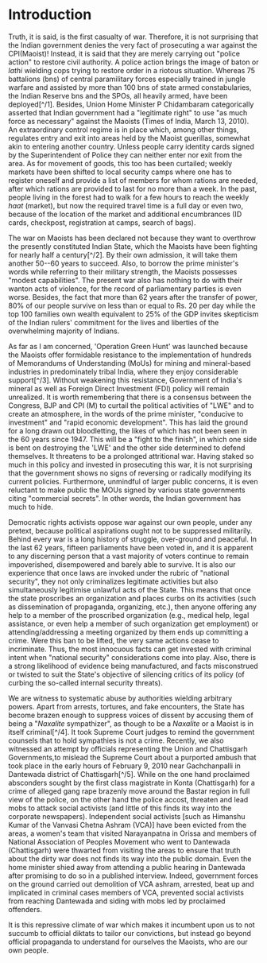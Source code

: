 # Introduction

Truth, it is said, is the first casualty of war.
Therefore, it is not surprising that the Indian
government denies the very fact of
prosecuting a war against the CPI(Maoist)!
Instead, it is said that they are merely
carrying out "police action" to restore civil
authority. A police action brings the image of
baton or _lathi_ wielding cops trying to restore
order in a riotous situation. Whereas 75
battalions (bns) of central paramilitary forces
especially trained in jungle warfare and
assisted by more than 100 bns of state
armed constabularies, the Indian Reserve
bns and the SPOs, all heavily armed, have
been deployed[^/1]. Besides, Union Home
Minister P Chidambaram categorically
asserted that Indian government had a
"legitimate right" to use "as much force as
necessary" against the Maoists (Times of
India, March 13, 2010). An extraordinary
control regime is in place which, among
other things, regulates entry and exit into
areas held by the Maoist guerillas,
somewhat akin to entering another country.
Unless people carry identity cards signed by
the Superintendent of Police they can
neither enter nor exit from the area. As for
movement of goods, this too has been
curtailed; weekly markets have been shifted
to local security camps where one has to
register oneself and provide a list of
members for whom rations are needed, after
which rations are provided to last for no
more than a week. In the past, people living
in the forest had to walk for a few hours to
reach the weekly _haat_ (market), but now the
required travel time is a full day or even two,
because of the location of the market and
additional encumbrances (ID cards, checkpost,
registration at camps, search of bags).

The war on Maoists has been declared not
because they want to overthrow the
presently constituted Indian State, which the
Maoists have been fighting for nearly half a
century[^/2]. By their own admission, it will
take them another 50--60 years to succeed.
Also, to borrow the prime minister's words
while referring to their military strength, the
Maoists possesses "modest capabilities".
The present war also has nothing to do with
their wanton acts of violence, for the record
of parliamentary parties is even worse.
Besides, the fact that more than 62 years
after the transfer of power, 80% of our
people survive on less than or equal to Rs.
20 per day while the top 100 families own
wealth equivalent to 25% of the GDP invites
skepticism of the Indian rulers' commitment
for the lives and liberties of the
overwhelming majority of Indians.

As far as I am concerned, 'Operation Green
Hunt' was launched because the Maoists
offer formidable resistance to the
implementation of hundreds of
Memorandums of Understanding (MoUs) for
mining and mineral-based industries in
predominately tribal India, where they enjoy
considerable support[^/3]. Without weakening
this resistance, Government of India's
mineral as well as Foreign Direct Investment
(FDI) policy will remain unrealized. It is
worth remembering that there is a
consensus between the Congress, BJP and
CPI (M) to curtail the political activities of
"LWE" and to create an atmosphere, in the
words of the prime minister, "conducive to
investment" and "rapid economic
development". This has laid the ground for a
long drawn out bloodletting, the likes of
which has not been seen in the 60 years
since 1947. This will be a "fight to the finish",
in which one side is bent on destroying the
'LWE' and the other side determined to
defend themselves. It threatens to be a
prolonged attritional war. Having staked so
much in this policy and invested in
prosecuting this war, it is not surprising that
the government shows no signs of reversing
or radically modifying its current policies.
Furthermore, unmindful of larger public
concerns, it is even reluctant to make public
the MOUs signed by various state
governments citing "commercial secrets". In
other words, the Indian government has
much to hide.

Democratic rights activists oppose war
against our own people, under any pretext,
because political aspirations ought not to be
suppressed militarily. Behind every war is a
long history of struggle, over-ground and
peaceful. In the last 62 years, fifteen
parliaments have been voted in, and it is
apparent to any discerning person that a
vast majority of voters continue to remain
impoverished, disempowered and barely
able to survive. It is also our experience that
once laws are invoked under the rubric of
"national security", they not only criminalizes
legitimate activities but also simultaneously
legitimise unlawful acts of the State. This
means that once the state proscribes an
organization and places curbs on its
activities (such as dissemination of
propaganda, organizing, etc.), then anyone
offering any help to a member of the
proscribed organization (e.g., medical help,
legal assistance, or even help a member of
such organization get employment) or
attending/addressing a meeting organized
by them ends up committing a crime. Were
this ban to be lifted, the very same actions
cease to incriminate. Thus, the most
innocuous facts can get invested with
criminal intent when "national security"
considerations come into play. Also, there is
a strong likelihood of evidence being
manufactured, and facts misconstrued or
twisted to suit the State's objective of
silencing critics of its policy (of curbing the
so-called internal security threats).

We are witness to systematic abuse by
authorities wielding arbitrary powers. Apart
from arrests, tortures, and fake encounters,
the State has become brazen enough to
suppress voices of dissent by accusing them
of being a "_Naxalite_ sympathizer", as though
to be a _Naxalite_ or a Maoist is in itself
criminal[^/4]. It took Supreme Court judges to
remind the government counsels that to hold
sympathies is not a crime. Recently, we also
witnessed an attempt by officials
representing the Union and Chattisgarh
Governments,to mislead the Supreme Court
about a purported ambush that took place in
the early hours of February 9, 2010 near
Gachchanpalli in Dantewada district of
Chattisgarh[^/5]. While on the one hand
proclaimed absconders sought by the first
class magistrate in Konta (Chattisgarh) for a
crime of alleged gang rape brazenly move
around the Bastar region in full view of the
police, on the other hand the police accost,
threaten and lead mobs to attack social
activists (and little of this finds its way into
the corporate newspapers). Independent
social activists \[such as Himanshu Kumar of
the Vanvasi Chetna Ashram (VCA)\] have
been evicted from the areas, a women's
team that visited Narayanpatna in Orissa
and members of National Association of
Peoples Movement who went to Dantewada
(Chattisgarh) were thwarted from visiting the
areas to ensure that truth about the dirty war
does not finds its way into the public
domain. Even the home minister shied away
from attending a public hearing in
Dantewada after promising to do so in a
published interview. Indeed, government
forces on the ground carried out demolition
of VCA ashram, arrested, beat up and
implicated in criminal cases members of
VCA, prevented social activists from
reaching Dantewada and siding with mobs
led by proclaimed offenders.

It is this repressive climate of war which
makes it incumbent upon us to not succumb
to official diktats to tailor our convictions, but
instead go beyond official propaganda to
understand for ourselves the Maoists, who
are our own people.
